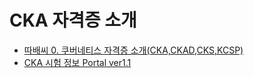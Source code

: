 
# CKA 자격증 소개

- [따배씨 0. 쿠버네티스 자격증 소개(CKA,CKAD,CKS,KCSP)](https://www.youtube.com/watch?v=KdATmTulf7s)
- [CKA 시험 정보 Portal ver1.1](https://sysnet4admin.blogspot.com/2020/07/cka-ver10.html#.YTBWbo4zaUk)
